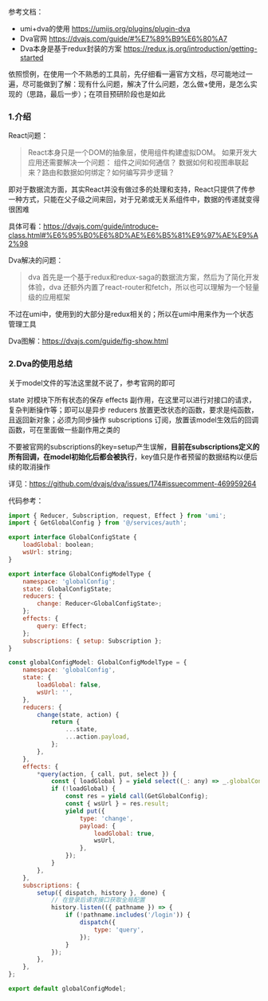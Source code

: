 参考文档：
- umi+dva的使用 https://umijs.org/plugins/plugin-dva
- Dva官网 https://dvajs.com/guide/#%E7%89%B9%E6%80%A7
- Dva本身是基于redux封装的方案 https://redux.js.org/introduction/getting-started


依照惯例，在使用一个不熟悉的工具前，先仔细看一遍官方文档，尽可能地过一遍，尽可能做到了解：现有什么问题，解决了什么问题，怎么做+使用，是怎么实现的（思路，最后一步）；在项目预研阶段也是如此

### 1.介绍

React问题：
> React本身只是一个DOM的抽象层，使用组件构建虚拟DOM。
> 如果开发大应用还需要解决一个问题：
> 组件之间如何通信？
> 数据如何和视图串联起来？路由和数据如何绑定？如何编写异步逻辑？

即对于数据流方面，其实React并没有做过多的处理和支持，React只提供了传参一种方式，只能在父子级之间来回，对于兄弟或无关系组件中，数据的传递就变得很困难

具体可看：https://dvajs.com/guide/introduce-class.html#%E6%95%B0%E6%8D%AE%E6%B5%81%E9%97%AE%E9%A2%98

Dva解决的问题：
> dva 首先是一个基于redux和redux-saga的数据流方案，然后为了简化开发体验，dva 还额外内置了react-router和fetch，所以也可以理解为一个轻量级的应用框架

不过在umi中，使用到的大部分是redux相关的；所以在umi中用来作为一个状态管理工具

Dva图解：https://dvajs.com/guide/fig-show.html

### 2.Dva的使用总结

关于model文件的写法这里就不说了，参考官网的即可

state 对模块下所有状态的保存
effects 副作用，在这里可以进行对接口的请求，复杂判断操作等；即可以是异步
reducers 放置更改状态的函数，要求是纯函数，且返回新对象；必须为同步操作
subscriptions 订阅，放置该model生效后的回调函数，可在里面做一些副作用之类的

不要被官网的subscriptions的key=setup产生误解，**目前在subscriptions定义的所有回调，在model初始化后都会被执行**，key值只是作者预留的数据结构以便后续的取消操作

详见：https://github.com/dvajs/dva/issues/174#issuecomment-469959264


代码参考：
```javascript
import { Reducer, Subscription, request, Effect } from 'umi';
import { GetGlobalConfig } from '@/services/auth';

export interface GlobalConfigState {
    loadGlobal: boolean;
    wsUrl: string;
}

export interface GlobalConfigModelType {
    namespace: 'globalConfig';
    state: GlobalConfigState;
    reducers: {
        change: Reducer<GlobalConfigState>;
    };
    effects: {
        query: Effect;
    };
    subscriptions: { setup: Subscription };
}

const globalConfigModel: GlobalConfigModelType = {
    namespace: 'globalConfig',
    state: {
        loadGlobal: false,
        wsUrl: '',
    },
    reducers: {
        change(state, action) {
            return {
                ...state,
                ...action.payload,
            };
        },
    },
    effects: {
        *query(action, { call, put, select }) {
            const { loadGlobal } = yield select((_: any) => _.globalConfig);
            if (!loadGlobal) {
                const res = yield call(GetGlobalConfig);
                const { wsUrl } = res.result;
                yield put({
                    type: 'change',
                    payload: {
                        loadGlobal: true,
                        wsUrl,
                    },
                });
            }
        },
    },
    subscriptions: {
        setup({ dispatch, history }, done) {
            // 在登录后请求接口获取全局配置
            history.listen(({ pathname }) => {
                if (!pathname.includes('/login')) {
                    dispatch({
                        type: 'query',
                    });
                }
            });
        },
    },
};

export default globalConfigModel;
```
